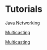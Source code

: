 # Tutorials
[Java Networking](https://jenkov.com/tutorials/java-networking/index.html)

[Multicasting](https://riptutorial.com/java/example/14572/multicasting)

[Multicasting](https://www.baeldung.com/java-broadcast-multicast)